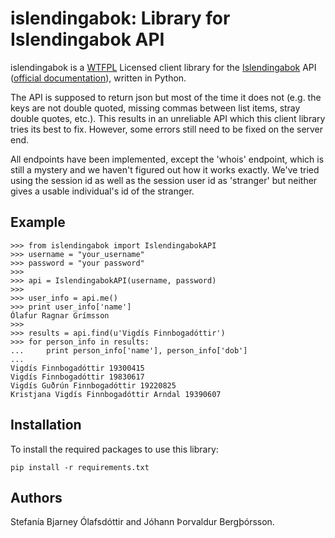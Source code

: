 islendingabok: Library for Islendingabok API
============================================

islendingabok is a [WTFPL](http://www.wtfpl.net/about/) Licensed client library for the [Islendingabok](http://islendingabok.is/) API ([official documentation](http://islendingaapp.is/api/)), written in Python. 


The API is supposed to return json but most of the time it does not (e.g. the keys are not double quoted, missing commas between list items, stray double quotes, etc.). This results in an unreliable API which this client library tries its best to fix. However, some errors still need to be fixed on the server end.

All endpoints have been implemented, except the 'whois' endpoint, which is still a mystery and we haven't figured out how it works exactly. We've tried using the session id as well as the session user id as 'stranger' but neither gives a usable individual's id of the stranger.


Example
-------

	>>> from islendingabok import IslendingabokAPI
	>>> username = "your_username"
	>>> password = "your password"
	>>> 
	>>> api = IslendingabokAPI(username, password)
	>>> 
	>>> user_info = api.me()
	>>> print user_info['name']
	Ólafur Ragnar Grímsson
	>>> 
	>>> results = api.find(u'Vigdís Finnbogadóttir')
	>>> for person_info in results:
	...     print person_info['name'], person_info['dob']
	... 
	Vigdís Finnbogadóttir 19300415
	Vigdís Finnbogadóttir 19830617
	Vigdís Guðrún Finnbogadóttir 19220825
	Kristjana Vigdís Finnbogadóttir Arndal 19390607


Installation
------------

To install the required packages to use this library:

	pip install -r requirements.txt


Authors
-------
Stefanía Bjarney Ólafsdóttir and Jóhann Þorvaldur Bergþórsson.

